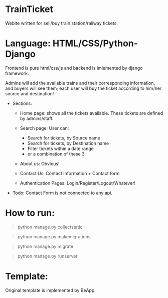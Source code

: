 # TrainTicket
Webite written for sell/buy train station/railway tickets.

# Language: HTML/CSS/Python-Django
Frontend is pure html/css/js and backend is imlemented by django framework.

Admins will add the available trains and their corresponding information, and buyers will see them; each user will buy the ticket according to him/her source and destination!

* Sections:
    * Home page: shows all the tickets available. These tickets are defined by admins/staff.

    * Search page: User can:
        * Search for tickets, by Source name
        * Search for tickets, by Destination name
        * Filter tickets within a date range
        * or a combination of these 3

    * About us: Obvious!
    * Contact Us: Contact Information + Contact form
    * Authentication Pages: Login/Register/Logout/Whatever!

* Todo:
    Contact Form is not connected to any api.

# How to run:
> python manage.py collectstatic

> python manage.py makemigrations

> python manage.py migrate

> python manage.py runserver

# Template:
Original template is implemented by BeApp.
